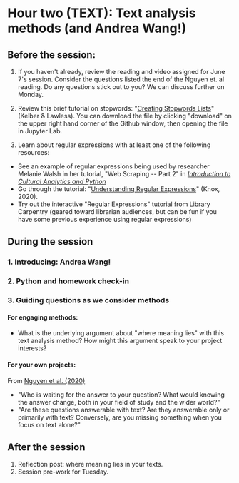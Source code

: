 
# Hour two (TEXT): Text analysis methods (and Andrea Wang!)

## Before the session:
1. If you haven't already, review the reading and video assigned for June 7's session. Consider the questions listed the end of the Nguyen et. al reading. Do any questions stick out to you? We can discuss further on Monday.

1. Review this brief tutorial on stopwords: "[Creating Stopwords Lists](https://github.com/ithaka/constellate-notebooks/blob/master/Stopwords/creating-stopwords-list.ipynb)" (Kelber & Lawless). You can download the file by clicking "download" on the upper right hand corner of the Github window, then opening the file in Jupyter Lab.

2. Learn about regular expressions with at least one of the following resources:
  * See an example of regular expressions being used by researcher Melanie Walsh in her tutorial, "Web Scraping -- Part 2" in [*Introduction to Cultural Analytics and Python*](https://melaniewalsh.github.io/Intro-Cultural-Analytics/04-Data-Collection/03-Web-Scraping-Part2.html#regular-expressions)
  * Go through the tutorial: "[Understanding Regular Expressions](https://programminghistorian.org/en/lessons/understanding-regular-expressions)" (Knox, 2020).
  * Try out the interactive "Regular Expressions" tutorial from Library Carpentry (geared toward librarian audiences, but can be fun if you have some previous experience using regular expressions)


## During the session

### 1. Introducing: Andrea Wang!

### 2. Python and homework check-in

### 3. Guiding questions as we consider methods

#### For engaging methods:
* What is the underlying argument about "where meaning lies" with this text analysis method? How might this argument speak to your project interests?

#### For your own projects:
From [Nguyen et al. (2020)](https://www.frontiersin.org/articles/10.3389/frai.2020.00062/full)
* "Who is waiting for the answer to your question? What would knowing the answer change, both in your field of study and the wider world?"
* "Are these questions answerable with text? Are they answerable only or primarily with text? Conversely, are you missing something when you focus on text alone?"


## After the session
1. Reflection post: where meaning lies in your texts.
2. Session pre-work for Tuesday.
